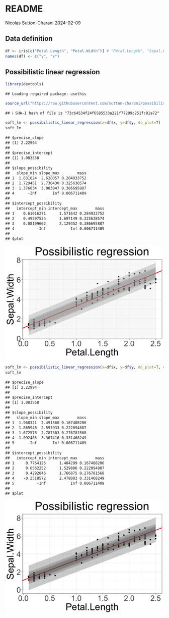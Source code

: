 README
================
Nicolas Sutton-Charani
2024-02-09

## Data definition

``` r
df <- iris[c("Petal.Length", "Petal.Width")] # "Petal.Length", "Sepal.Length"
names(df) <- c("y", "x")
```

## Possibilistic linear regression

``` r
library(devtools)
```

    ## Loading required package: usethis

``` r
source_url("https://raw.githubusercontent.com/sutton-charani/possibilistic_linear_regression/main/code/my_lib_possibilistic_linear_regression.R")
```

    ## ℹ SHA-1 hash of file is "73c64534f24f6585533a221f77299c251fc81a72"

``` r
soft_lm <- possibilistic_linear_regression(x=df$x, y=df$y, do_plot=T)
soft_lm
```

    ## $precise_slope
    ## [1] 2.22994
    ## 
    ## $precise_intercept
    ## [1] 1.083558
    ## 
    ## $slope_possibility
    ##   slope_min slope_max        mass
    ## 1  1.831824  2.628057 0.284933752
    ## 2  1.729451  2.730430 0.325638574
    ## 3  1.376834  3.083047 0.386695807
    ## 4      -Inf       Inf 0.006711409
    ## 
    ## $intercept_possibility
    ##   intercept_min intercept_max        mass
    ## 1    0.61616271      1.571642 0.284933752
    ## 2    0.49597534      1.697149 0.325638574
    ## 3    0.08199662      2.129452 0.386695807
    ## 4          -Inf           Inf 0.006711409
    ## 
    ## $plot

![](README_files/figure-gfm/possibilistic_linear_regression_1st_example-1.png)<!-- -->

``` r
soft_lm <- possibilistic_linear_regression(x=df$x, y=df$y, do_plot=T, confidences=seq(from=0.5, to=0.99, length.out=4))
soft_lm
```

    ## $precise_slope
    ## [1] 2.22994
    ## 
    ## $precise_intercept
    ## [1] 1.083558
    ## 
    ## $slope_possibility
    ##   slope_min slope_max        mass
    ## 1  1.968321  2.491560 0.167408206
    ## 2  1.865948  2.593933 0.222094887
    ## 3  1.672578  2.787303 0.276781568
    ## 4  1.092465  3.367416 0.331468249
    ## 5      -Inf       Inf 0.006711409
    ## 
    ## $intercept_possibility
    ##   intercept_min intercept_max        mass
    ## 1     0.7764125      1.404299 0.167408206
    ## 2     0.6562252      1.529806 0.222094887
    ## 3     0.4292046      1.766875 0.276781568
    ## 4    -0.2518572      2.478083 0.331468249
    ## 5          -Inf           Inf 0.006711409
    ## 
    ## $plot

![](README_files/figure-gfm/possibilistic_linear_regression_2nd_example-1.png)<!-- -->
